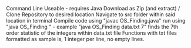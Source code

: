 Command Line Useable - requires Java
Download as Zip (and extract) / Clone Repository to desired location
Navigate to src folder within said location in terminal
Compile code using "javac OS_Finding.java"
run using "java OS_Finding <txtFile> <nthOrder>" - example "java OS_Finding data.txt 7" finds the 7th order statistic of the integers within data.txt file
Functions with txt files formatted as sample is, 1 integer per line, no empty lines.
